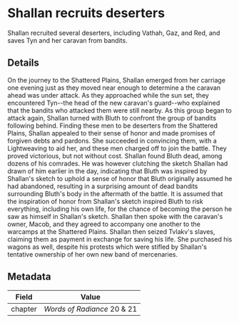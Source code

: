 # Shallan recruits deserters
Shallan recruited several deserters, including Vathah, Gaz, and Red, and saves Tyn and her caravan from bandits.

## Details
On the journey to the Shattered Plains, Shallan emerged from her carriage one evening just as they moved near enough to determine a the caravan ahead was under attack. As they approached while the sun set, they encountered Tyn--the head of the new caravan's guard--who explained that the bandits who attacked them were still nearby. As this group began to attack again, Shallan turned with Bluth to confront the group of bandits following behind. Finding these men to be deserters from the Shattered Plains, Shallan appealed to their sense of honor and made promises of forgiven debts and pardons. She succeeded in convincing them, with a Lightweaving to aid her, and these men charged off to join the battle. They proved victorious, but not without cost. Shallan found Bluth dead, among dozens of his comrades. He was however clutching the sketch Shallan had drawn of him earlier in the day, indicating that Bluth was inspired by Shallan's sketch to uphold a sense of honor that Bluth originally assumed he had abandoned, resulting in a surprising amount of dead bandits surrounding Bluth's body in the aftermath of the battle. It is assumed that the inspiration of honor from Shallan's sketch inspired Bluth to risk everything, including his own life, for the chance of becoming the person he saw as himself in Shallan's sketch. Shallan then spoke with the caravan's owner, Macob, and they agreed to accompany one another to the warcamps at the Shattered Plains. Shallan then seized Tvlakv's slaves, claiming them as payment in exchange for saving his life. She purchased his wagons as well, despite his protests which were stifled by Shallan's tentative ownership of her own new band of mercenaries.

## Metadata
| Field | Value |
| ----- | ----- |
| chapter | *Words of Radiance* 20 & 21 |
